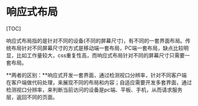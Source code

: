 # 响应式布局



[TOC]

响应式布局指的是针对不同的设备(不同的屏幕尺寸)，有不同的一套界面布局。传统布局针对不同屏幕尺寸的方式是移动端一套布局，PC端一套布局，缺点比较明显，比如工作量较大，css重复性高，而响应式布局针对不同的屏幕尺寸只需要一套布局。

**两者的区别：**响应式开发一套界面，通过检测视口分辨率，针对不同客户端在客户端做代码处理，来展现不同的布局和内容；自适应需要开发多套界面，通过检测视口分辨率，来判断当前访问的设备是pc端、平板、手机，从而请求服务层，返回不同的页面。